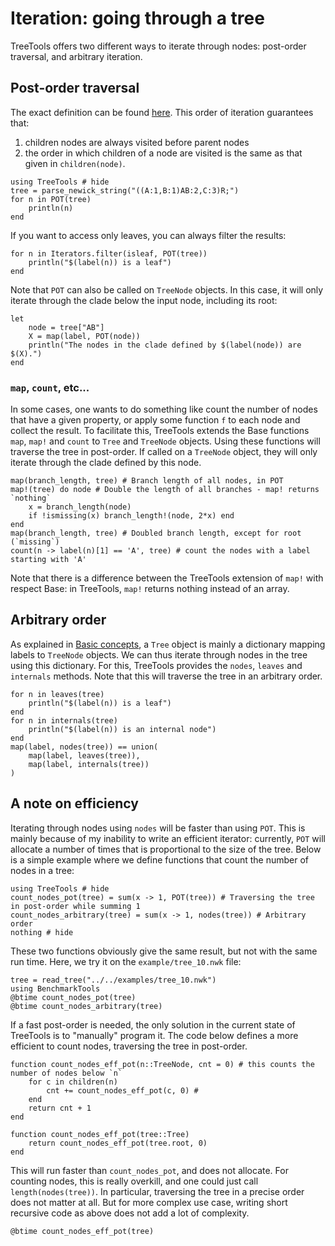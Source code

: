 # Iteration: going through a tree

TreeTools offers two different ways to iterate through nodes: post-order traversal, and arbitrary iteration. 

## Post-order traversal

The exact definition can be found [here](https://en.wikipedia.org/wiki/Tree_traversal#Post-order,_LRN). 
This order of iteration guarantees that: 
1. children nodes are always visited before parent nodes
2. the order in which children of a node are visited is the same as that given in `children(node)`. 

```@repl iteration_1
using TreeTools # hide
tree = parse_newick_string("((A:1,B:1)AB:2,C:3)R;")
for n in POT(tree)
	println(n)
end
```

If you want to access only leaves, you can always filter the results: 
```@repl iteration_1
for n in Iterators.filter(isleaf, POT(tree))
	println("$(label(n)) is a leaf")
end
```

Note that `POT` can also be called on `TreeNode` objects. 
In this case, it will only iterate through the clade below the input node, including its root: 
```@repl iteration_1
let
	node = tree["AB"]
	X = map(label, POT(node))
	println("The nodes in the clade defined by $(label(node)) are $(X).")
end
```

### `map`, `count`, etc...

In some cases, one wants to do something like count the number of nodes that have a given property, or apply some function `f` to each node and collect the result. 
To facilitate this, TreeTools extends the Base functions `map`, `map!` and `count` to `Tree` and `TreeNode` objects. 
Using these functions will traverse the tree in post-order. 
If called on a `TreeNode` object, they will only iterate through the clade defined by this node. 

```@repl iteration_1
map(branch_length, tree) # Branch length of all nodes, in POT 
map!(tree) do node # Double the length of all branches - map! returns `nothing`
	x = branch_length(node)
	if !ismissing(x) branch_length!(node, 2*x) end
end
map(branch_length, tree) # Doubled branch length, except for root (`missing`)
count(n -> label(n)[1] == 'A', tree) # count the nodes with a label starting with 'A'
```

Note that there is a difference between the TreeTools extension of `map!` with respect Base: in TreeTools, `map!` returns nothing instead of an array. 

## Arbitrary order

As explained in [Basic concepts](@ref), a `Tree` object is mainly a dictionary mapping labels to `TreeNode` objects.
We can thus iterate through nodes in the tree using this dictionary. 
For this, TreeTools provides the `nodes`, `leaves` and `internals` methods. 
Note that this will traverse the tree in an arbitrary order.  

```@repl iteration_1
for n in leaves(tree)
	println("$(label(n)) is a leaf")
end
for n in internals(tree)
	println("$(label(n)) is an internal node")
end
map(label, nodes(tree)) == union(
	map(label, leaves(tree)), 
	map(label, internals(tree))
)
```

## A note on efficiency

Iterating through nodes using `nodes` will be faster than using `POT`. This is mainly because of my inability to write an efficient iterator: currently, `POT` will allocate a number of times that is proportional to the size of the tree. Below is a simple example where we define functions that count the number of nodes in a tree:

```@example iteration_2
using TreeTools # hide
count_nodes_pot(tree) = sum(x -> 1, POT(tree)) # Traversing the tree in post-order while summing 1
count_nodes_arbitrary(tree) = sum(x -> 1, nodes(tree)) # Arbitrary order
nothing # hide
```

These two functions obviously give the same result, but not with the same run time. Here, we try it on the `example/tree_10.nwk` file: 

```@repl iteration_2
tree = read_tree("../../examples/tree_10.nwk")
using BenchmarkTools
@btime count_nodes_pot(tree)
@btime count_nodes_arbitrary(tree)
```

If a fast post-order is needed, the only solution in the current state of TreeTools is to "manually" program it. 
The code below defines a more efficient to count nodes, traversing the tree in post-order. 

```@example iteration_2
function count_nodes_eff_pot(n::TreeNode, cnt = 0) # this counts the number of nodes below `n`
	for c in children(n)
		cnt += count_nodes_eff_pot(c, 0) # 
	end
	return cnt + 1
end

function count_nodes_eff_pot(tree::Tree)
	return count_nodes_eff_pot(tree.root, 0)
end
```

This will run faster than `count_nodes_pot`, and does not allocate. 
For counting nodes, this is really overkill, and one could just call `length(nodes(tree))`. 
In particular, traversing the tree in a precise order does not matter at all. 
But for more complex use case, writing short recursive code as above does not add a lot of complexity. 

```@repl iteration_2
@btime count_nodes_eff_pot(tree)
```